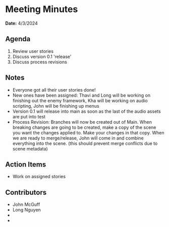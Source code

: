 # Meeting Minutes
**Date:** 4/3/2024

## Agenda
1. Review user stories
2. Discuss version 0.1 'release' 
3. Discuss process revisions



## Notes
* Everyone got all their user stories done!
* New ones have been assigned: Thavi and Long will be working on finishing out the enemy framework, Kha will be working on audio scripting, John will be finishing up menus
* Version 0.1 will release into main as soon as the last of the audio assets are put into test
* Process Revision: Branches will now be created out of Main. When breaking changes are going to be created, make a copy of the scene you want the changes applied to. Make your changes in that copy. When we are ready to merge/release, John will come in and combine everything into the scene. (this should prevent merge conflicts due to scene metadata)

## Action Items
* Work on assigned stories
## Contributors
* John McGuff
* Long Nguyen
* 
* 
